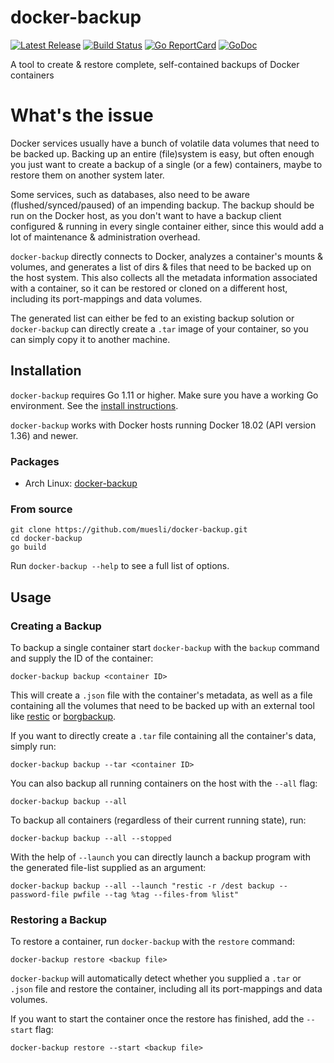 docker-backup
=============

[![Latest Release](https://img.shields.io/github/release/muesli/docker-backup.svg)](https://github.com/muesli/docker-backup/releases)
[![Build Status](https://github.com/muesli/docker-backup/workflows/build/badge.svg)](https://github.com/muesli/docker-backup/actions)
[![Go ReportCard](http://goreportcard.com/badge/muesli/docker-backup)](http://goreportcard.com/report/muesli/docker-backup)
[![GoDoc](https://godoc.org/github.com/golang/gddo?status.svg)](https://pkg.go.dev/github.com/muesli/docker-backup)

A tool to create & restore complete, self-contained backups of Docker containers

# What's the issue

Docker services usually have a bunch of volatile data volumes that need to be
backed up. Backing up an entire (file)system is easy, but often enough you just
want to create a backup of a single (or a few) containers, maybe to restore them
on another system later.

Some services, such as databases, also need to be aware (flushed/synced/paused)
of an impending backup. The backup should be run on the Docker host, as you
don't want to have a backup client configured & running in every single
container either, since this would add a lot of maintenance & administration
overhead.

`docker-backup` directly connects to Docker, analyzes a container's mounts &
volumes, and generates a list of dirs & files that need to be backed up on the
host system. This also collects all the metadata information associated with a
container, so it can be restored or cloned on a different host, including its
port-mappings and data volumes.

The generated list can either be fed to an existing backup solution or
`docker-backup` can directly create a `.tar` image of your container, so you can
simply copy it to another machine.

## Installation

`docker-backup` requires Go 1.11 or higher. Make sure you have a working Go
environment. See the [install instructions](http://golang.org/doc/install.html).

`docker-backup` works with Docker hosts running Docker 18.02 (API version 1.36)
and newer.

### Packages

- Arch Linux: [docker-backup](https://aur.archlinux.org/packages/docker-backup/)

### From source

    git clone https://github.com/muesli/docker-backup.git
    cd docker-backup
    go build

Run `docker-backup --help` to see a full list of options.

## Usage

### Creating a Backup

To backup a single container start `docker-backup` with the `backup` command and
supply the ID of the container:

    docker-backup backup <container ID>

This will create a `.json` file with the container's metadata, as well as a file
containing all the volumes that need to be backed up with an external tool like
[restic](https://restic.net/) or [borgbackup](https://www.borgbackup.org/).

If you want to directly create a `.tar` file containing all the container's
data, simply run:

    docker-backup backup --tar <container ID>

You can also backup all running containers on the host with the `--all` flag:

    docker-backup backup --all

To backup all containers (regardless of their current running state), run:

    docker-backup backup --all --stopped

With the help of `--launch` you can directly launch a backup program with the
generated file-list supplied as an argument:

    docker-backup backup --all --launch "restic -r /dest backup --password-file pwfile --tag %tag --files-from %list"

### Restoring a Backup

To restore a container, run `docker-backup` with the `restore` command:

    docker-backup restore <backup file>

`docker-backup` will automatically detect whether you supplied a `.tar` or
`.json` file and restore the container, including all its port-mappings and data
volumes.

If you want to start the container once the restore has finished, add the
`--start` flag:

    docker-backup restore --start <backup file>
